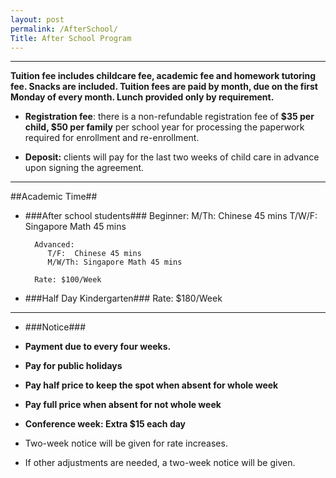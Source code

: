 ```yaml
---
layout: post
permalink: /AfterSchool/
Title: After School Program
---
```


----------

**Tuition fee includes childcare fee, academic fee and homework tutoring fee. Snacks are included. Tuition fees are paid by month, due on the first Monday of every month.  Lunch provided only by requirement.**
 

-  **Registration fee**: there is a non-refundable registration fee of **$35 per child, $50 per family** per school year for processing the paperwork required for enrollment and re-enrollment.

-  **Deposit:**  clients will pay for the last two weeks of child care in advance upon signing the agreement. 


----------

##Academic Time##

- ###After school students###
        Beginner:
           M/Th:  Chinese 45 mins
           T/W/F: Singapore Math 45 mins

        Advanced:
           T/F:  Chinese 45 mins
           M/W/Th: Singapore Math 45 mins
        
        Rate: $100/Week

- ###Half Day Kindergarten### 
        Rate: $180/Week

----------
- ###Notice###

- **Payment due to every four weeks.** 

- **Pay for public holidays**

- **Pay half price to keep the spot when absent for whole week**

- **Pay full price when absent for not whole week**

- **Conference week: Extra $15 each day**

- Two-week notice will be given for rate increases.

- If other adjustments are needed, a two-week notice will be given.   

